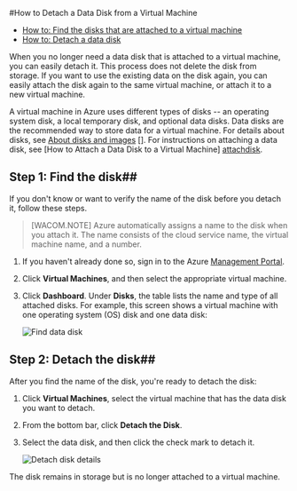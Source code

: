 <properties writer="kathydav" editor="tysonn" manager="timlt" />



#How to Detach a Data Disk from a Virtual Machine 

- [How to: Find the disks that are attached to a virtual machine](#finddisks)
- [How to: Detach a data disk](#detachdisk)

When you no longer need a data disk that is attached to a virtual machine, you can easily detach it. This process does not delete the disk from storage. If you want to use the existing data on the disk again, you can easily attach the disk again to the same virtual machine, or attach it to a new virtual machine.  

A virtual machine in Azure uses different types of disks -- an operating system disk, a local temporary disk, and optional data disks. Data disks are the recommended way to store data for a virtual machine. For details about disks, see [About disks and images] []. For instructions on attaching a data disk, see [How to Attach a Data Disk to a Virtual Machine] [attachdisk].

## <a id="finddisks"> </a>Step 1: Find the disk##


If you don't know or want to verify the name of the disk before you detach it, follow these steps. 

> [WACOM.NOTE] Azure automatically assigns a name to the disk when you attach it. The name consists of the cloud service name, the virtual machine name, and a number.

1. If you haven't already done so, sign in to the Azure [Management Portal](http://manage.windowsazure.com). 

2. Click **Virtual Machines**, and then select the appropriate virtual machine.

3. Click **Dashboard**. Under **Disks**, the table lists the name and type of all attached disks. For example, this screen shows a virtual machine with one operating system (OS) disk and one data disk:
		
	![Find data disk](./media/howto-detach-disk-windows-linux/FindDataDisks.png)	


## <a id="detachdisk"> </a>Step 2: Detach the disk##

After you find the name of the disk, you're ready to detach the disk:

1. Click **Virtual Machines**, select the virtual machine that has the data disk you want to detach.
2. From the bottom bar, click **Detach the Disk**.

2. Select the data disk, and then click the check mark to detach it.


	![Detach disk details](./media/howto-detach-disk-windows-linux/DetachDiskDetails.png)

The disk remains in storage but is no longer attached to a virtual machine.



[attachdisk]:/en-us/manage/windows/how-to-guides/attach-a-disk/

[About disks and images]:http://go.microsoft.com/fwlink/p/?LinkId=263439
